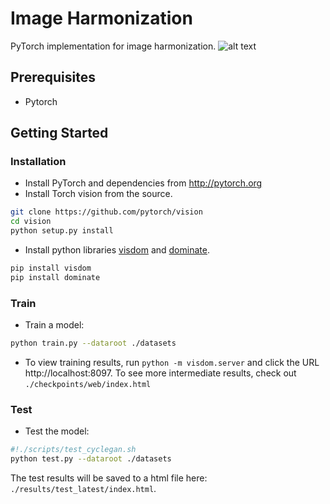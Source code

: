 # Image Harmonization

PyTorch implementation for image harmonization. 
![alt text](https://github.com/pss1207/image_harmonization/blob/master/test_results.png)

## Prerequisites
- Pytorch


## Getting Started
### Installation
- Install PyTorch and dependencies from http://pytorch.org
- Install Torch vision from the source.
```bash
git clone https://github.com/pytorch/vision
cd vision
python setup.py install
```
- Install python libraries [visdom](https://github.com/facebookresearch/visdom) and [dominate](https://github.com/Knio/dominate).
```bash
pip install visdom
pip install dominate
```


### Train
- Train a model:
```bash
python train.py --dataroot ./datasets 
```
- To view training results, run `python -m visdom.server` and click the URL http://localhost:8097. To see more intermediate results, check out `./checkpoints/web/index.html`

### Test
- Test the model:
```bash
#!./scripts/test_cyclegan.sh
python test.py --dataroot ./datasets
```
The test results will be saved to a html file here: `./results/test_latest/index.html`.



